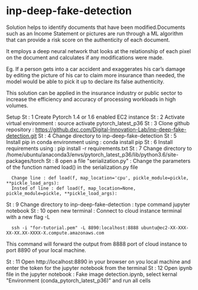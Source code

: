 # inp-deep-fake-detection

Solution helps to identify documents that have been modified.Documents such as an Income Statement or pictures are run through a ML algorithm that can provide a risk score on the authenticity of each document. 

It employs a deep neural network that looks at the relationship of each pixel on the document and calculates if any modifications were made.

Eg. If a person gets into a car accident and exaggerates his car’s damage by editing the picture of his car to claim more insurance than needed, the model would be able to pick it up to declare its false authenticity.

This solution can be applied in the insurance industry or public sector to increase the efficiency and accuracy of processing workloads in high volumes.

Setup
St : 1 Create Pytorch 1.4 or 1.6 enabled EC2 instance
St : 2 Activate virtual environment : source activate pytorch_latest_p36
St : 3 Clone github repository : https://github.dxc.com/Digital-Innovation-Lab/inp-deep-fake-detection.git
St : 4 Change directory to  inp-deep-fake-detection
St : 5 Install pip in conda environment using : conda install pip
St : 6 Install requirements using : pip install -r requirements.txt
St : 7 Change directory to /home/ubuntu/anaconda3/envs/pytorch_latest_p36/lib/python3.6/site-packages/torch
St : 8 open a file  "serialization.py" : Change the parameters of the function named load() in the serialization.py file 

      Change line : def load(f, map_location='cpu', pickle_module=pickle, **pickle_load_args):
      Insted of line : def load(f, map_location=None, pickle_module=pickle, **pickle_load_args):

St : 9 Change directory to  inp-deep-fake-detection : type command jupyter notebook
St : 10 open new terminal : Connect to cloud instance terminal with a new flag -L

      ssh -i "for-tutorial.pem" -L 8890:localhost:8888 ubuntu@ec2-XX-XXX-XX-XX.XX-XXXX-X.compute.amazonaws.com

This command will forward the output from 8888 port of cloud instance to port 8890 of your local machine.

St : 11 Open http://localhost:8890 in your browser on you local machine and enter the token for the jupyter notebook from the terminal
St : 12 Open ipynb file in the jupyter notebook : Fake image detection.ipynb, select kernal "Environment (conda_pytorch_latest_p36)" and run all cells
